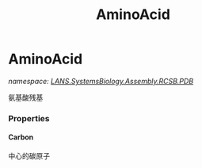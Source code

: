 ﻿---
title: AminoAcid
---

# AminoAcid
_namespace: [LANS.SystemsBiology.Assembly.RCSB.PDB](N-LANS.SystemsBiology.Assembly.RCSB.PDB.html)_

氨基酸残基



### Properties

#### Carbon
中心的碳原子

